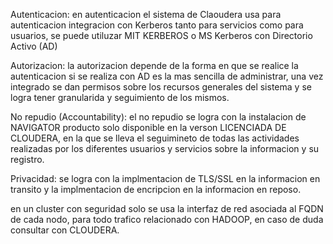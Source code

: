 Autenticacion: en autenticacion el sistema de Claoudera usa para autenticacion integracion con Kerberos tanto para servicios como para usuarios, se puede utiluzar MIT KERBEROS o MS Kerberos con Directorio Activo (AD)

Autorizacion: la autorizacion depende de la forma en que se realice la autenticacion si se realiza con AD es la mas sencilla de administrar, una vez integrado se dan permisos sobre los recursos generales del sistema y se logra tener granularida y seguimiento de los mismos.

No repudio (Accountability): el no repudio se logra con la instalacion de NAVIGATOR producto solo disponible en la verson LICENCIADA DE CLOUDERA, en la que se lleva el seguimineto de todas las actividades realizadas por los diferentes usuarios y servicios sobre la informacion y su registro.

Privacidad: se logra con la implmentacion de TLS/SSL en la informacion en transito y la implmentacion de encripcion en la informacion en reposo.

en un cluster con seguridad solo se usa la interfaz de red asociada al FQDN de cada nodo, para todo trafico relacionado con HADOOP, en caso de duda consultar con CLOUDERA.
